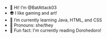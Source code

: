 - 🦇 Hi! I’m @BatAttack03
- 👽 I like gaming and art!
- 🐍 I’m currently learning Java, HTML, and CSS
- 💟 Pronouns: she/they
- 🥟 Fun fact: I'm currently reading Dorohedoro!
